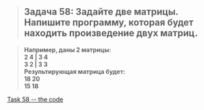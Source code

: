 
>## Задача 58: Задайте две матрицы. Напишите программу, которая будет находить произведение двух матриц.  

>**Например, даны 2 матрицы:  
2 4 | 3 4  
3 2 | 3 3  
Результирующая матрица будет:  
18 20  
15 18**

[Task 58 -- the code](Program.cs)